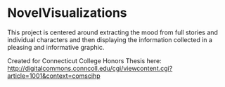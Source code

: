 NovelVisualizations
===================

This project is centered around extracting the mood from full stories and individual characters and then
displaying the information collected in a pleasing and informative graphic. 

Created for Connecticut College Honors Thesis here: http://digitalcommons.conncoll.edu/cgi/viewcontent.cgi?article=1001&context=comscihp
